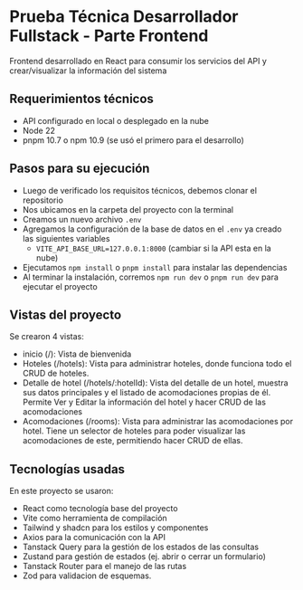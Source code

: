# Prueba Técnica Desarrollador Fullstack - Parte Frontend

Frontend desarrollado en React para consumir los servicios del API y crear/visualizar la información del sistema 

## Requerimientos técnicos

- API configurado en local o desplegado en la nube
- Node 22
- pnpm 10.7 o npm 10.9 (se usó el primero para el desarrollo)

## Pasos para su ejecución

- Luego de verificado los requisitos técnicos, debemos clonar el repositorio
- Nos ubicamos en la carpeta del proyecto con la terminal
- Creamos un nuevo archivo `.env`
- Agregamos la configuración de la base de datos en el `.env` ya creado las siguientes variables
	- `VITE_API_BASE_URL=127.0.0.1:8000` (cambiar si la API esta en la nube)
- Ejecutamos `npm install` o `pnpm install` para instalar las dependencias
- Al terminar la instalación, corremos `npm run dev` o `pnpm run dev` para ejecutar el proyecto

## Vistas del proyecto
Se crearon 4 vistas:
- inicio (/): Vista de bienvenida
- Hoteles (/hotels): Vista para administrar hoteles, donde funciona todo el CRUD de hoteles.
- Detalle de hotel (/hotels/:hotelId): Vista del detalle de un hotel, muestra sus datos principales y el listado de acomodaciones propias de él. Permite Ver y Editar la información del hotel y hacer CRUD de las acomodaciones
- Acomodaciones (/rooms): Vista para administrar las acomodaciones por hotel. Tiene un selector de hoteles para poder visualizar las acomodaciones de este, permitiendo hacer CRUD de ellas.

## Tecnologías usadas

En este proyecto se usaron:
- React como tecnología base del proyecto
- Vite como herramienta de compilación
- Tailwind y shadcn para los estilos y componentes
- Axios para la comunicación con la API
- Tanstack Query para la gestión de los estados de las consultas
- Zustand para gestión de estados (ej. abrir o cerrar un formulario)
- Tanstack Router para el manejo de las rutas
- Zod para validacion de esquemas.


